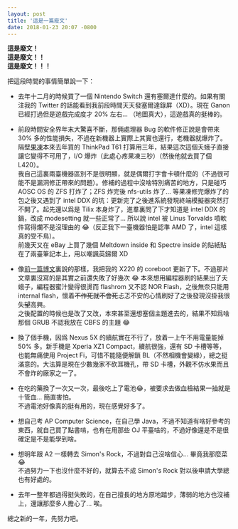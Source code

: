 ```yaml
---
layout: post
title: '這是一篇廢文'
date: 2018-01-23 20:07 -0800
---
```


**這是廢文！**  
**這是廢文！！**  
**這是廢文！！！**

把這段時間的事情簡單說一下：

- 去年十二月的時候買了一個 Nintendo Switch 還有塞爾達什麼的。如果有關注我的 Twitter 的話能看到我前段時間天天發塞爾達錄屏（XD）。現在 Ganon 已經打過但是遊戲完成度才 20% 左右... （地圖真大），這遊戲真的挺棒的。

- 前段時間安全界年末大驚喜不斷，那倆處理器 Bug 的軟件修正說是會帶來 30% 多的性能損失，不過在新機器上實際上其實也還行，老機器就爆炸了。隔壁[果凍](https://mingcongbai.wtf)本來去年買的 ThinkPad T61 打算用三年，結果這次這個夭蛾子直接讓它變得不可用了，I/O 爆炸（此處心疼果凍三秒）（然後他就去買了個 L420）。  
我自己這裏兩臺機器區別不是很明顯，就是偶爾打字會卡頓什麼的（不過很可能不是漏洞修正帶來的問題）。修補的過程中沒啥特別痛苦的地方，只是碰巧 AOSC OS 的 ZFS 打炸了；ZFS 炸完後 nfs-utils 炸了... 等果凍修完爆炸了的包之後又遇到了 intel DDX 的坑：更新完了之後進系統發現終端模擬器突然打不開了。起先還以爲是 Tilix 本身炸了，進羣裏問了下才知道是 intel DDX 的鍋，改成 modesetting 就一些正常了... 所以說 intel 被 Linus Torvalds 噴軟件寫得爛不是沒理由的 😂（反正我下一臺機器怕是認準 AMD 了，intel 這樣真的受不鳥）。  
前幾天又在 eBay 上買了幾個 Meltdown inside 和 Spectre inside 的貼紙貼在了兩臺筆記本上，用以嘲諷英銻爾 XD

- 像[前一篇博文](https://v2bv.net/2018/coreboot)裏說的那樣，我把我的 X220 的 coreboot 更新了下。不過那片文章裏沒寫的是其實之前還失敗了好幾次 😂 本來想用編程器刷的結果出了夭蛾子，編程器蜜汁變得很燙而 flashrom 又不認 NOR Flash，之後無奈只能用 internal flash，懷着~~不作死就不會死~~忐忑不安的心情刷好了之後發現沒掛我很~~失望~~高興。  
之後配置的時候也是改了又改，本來甚至還想塞個主題進去的，結果不知爲啥那個 GRUB 不認我放在 CBFS 的主題 😂

- 換了個手機，因爲 Nexus 5X 的續航實在不行了，放着一上午不用電量能掉 50% 多。新手機是 Xperia XZ1 Compact，續航很強，還有 SD 卡槽等等，也能無痛使用 Project Fi，可惜不能隨便解鎖 BL（不然相機會變綠），總之挺滿意的。大法算是現在少數幾家不砍耳機孔，帶 SD 卡槽，外觀不仿水果而且不會炸的廠家之一了。  

- 在吃的藥換了一次又一次，最後吃上了電池😂，被要求去做血檢結果一抽就是十管血... 簡直害怕。  
不過電池好像真的挺有用的，現在感覺好多了。

- 想自己考 AP Computer Science，在自己學 Java，不過不知道有啥好參考的東西，就自己買了點書啃，也有在用那些 OJ 平臺啥的，不過好像還是不是很確定是不是能學到啥。

- 想明年跟 A2 一樣轉去 Simon's Rock，不過對自己沒啥信心... 畢竟我那麼菜 😂  
不過努力一下也沒什麼不好的，就算去不成 Simon's Rock 對以後申請大學總也有好處的。

<!--
- 我也不知道是不是一時衝動... 突然有點想吃糖 XD  
不過我這樣的就算吃了也不會變好看的吧 😂
總之現在先維持原樣吧。
-->

- 去年一整年都過得挺失敗的，在自己擅長的地方原地踏步，薄弱的地方也沒補上，還讓那麼多人擔心了... 唉。

總之新的一年，先努力吧。